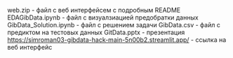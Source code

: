 web.zip - файл с веб интерфейсем с подробным README 
EDAGibData.ipynb - файл с визуалзиацией предобратки данных
GibData_Solution.ipynb - файл с решением задачи
GibData.csv - файл с предиктом на тестовых данных
GitData.pptx - презентация
https://simroman03-gibdata-hack-main-5n00b2.streamlit.app/ - ссылка на веб интерфейс


